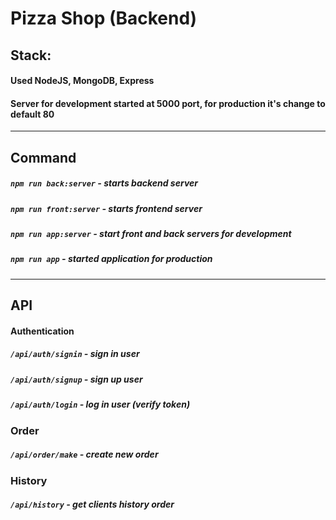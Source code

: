 # Pizza Shop (Backend)

## Stack:
#### Used NodeJS, MongoDB, Express
#### Server for development started at 5000 port, for production it's change to default 80
***
## Command
##### `npm run back:server` - starts backend server
##### `npm run front:server` - starts frontend server
##### `npm run app:server` -  start front and back servers for development
##### `npm run app` - started application for production
***
## API
#### Authentication
##### `/api/auth/signin` - sign in user
##### `/api/auth/signup` - sign up user
##### `/api/auth/login` - log in user (verify token)
### Order
##### `/api/order/make` - create new order
### History
##### `/api/history` - get clients history order
